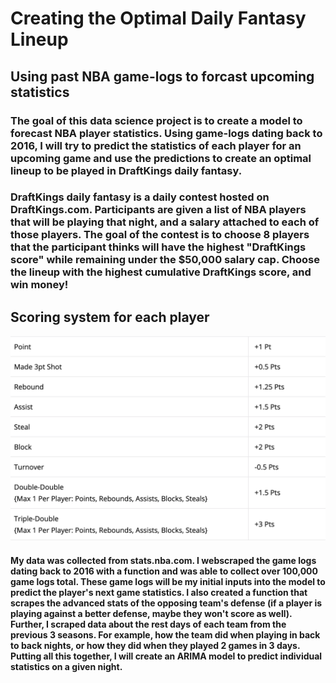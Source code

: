 # Creating the Optimal Daily Fantasy Lineup 

## Using past NBA game-logs to forcast upcoming statistics 

### The goal of this data science project is to create a model to forecast NBA player statistics. Using game-logs dating back to 2016, I will try to predict the statistics of each player for an upcoming game and use the predictions to create an optimal lineup to be played in DraftKings daily fantasy.

### DraftKings daily fantasy is a daily contest hosted on DraftKings.com. Participants are given a list of NBA players that will be playing that night, and a salary attached to each of those players. The goal of the contest is to choose 8 players that the participant thinks will have the highest "DraftKings score" while remaining under the $50,000 salary cap. Choose the lineup with the highest cumulative DraftKings score, and win money!  

## Scoring system for each player

![plot](./images/Screen%20Shot%202021-01-22%20at%204.17.01%20PM.png)



#### My data was collected from stats.nba.com. I webscraped the game logs dating back to 2016 with a function and was able to collect over 100,000 game logs total. These game logs will be my initial inputs into the model to predict the player's next game statistics. I also created a function that scrapes the advanced stats of the opposing team's defense (if a player is playing against a better defense, maybe they won't score as well). Further, I scraped data about the rest days of each team from the previous 3 seasons. For example, how the team did when playing in back to back nights, or how they did when they played 2 games in 3 days. Putting all this together, I will create an ARIMA model to predict individual statistics on a given night. 
